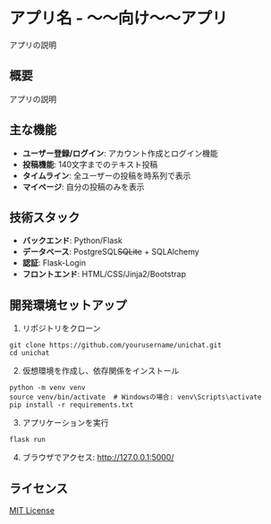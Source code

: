 # アプリ名 - ～～向け～～アプリ

アプリの説明

## 概要

アプリの説明

## 主な機能

- **ユーザー登録/ログイン**: アカウント作成とログイン機能
- **投稿機能**: 140文字までのテキスト投稿
- **タイムライン**: 全ユーザーの投稿を時系列で表示
- **マイページ**: 自分の投稿のみを表示

## 技術スタック

- **バックエンド**: Python/Flask
- **データベース**: PostgreSQL~~SQLite~~ + SQLAlchemy
- **認証**: Flask-Login
- **フロントエンド**: HTML/CSS/Jinja2/Bootstrap

## 開発環境セットアップ

1. リポジトリをクローン
```
git clone https://github.com/yourusername/unichat.git
cd unichat
```

2. 仮想環境を作成し、依存関係をインストール
```
python -m venv venv
source venv/bin/activate  # Windowsの場合: venv\Scripts\activate
pip install -r requirements.txt
```

3. アプリケーションを実行
```
flask run
```

4. ブラウザでアクセス: http://127.0.0.1:5000/

## ライセンス

[MIT License](LICENSE)
